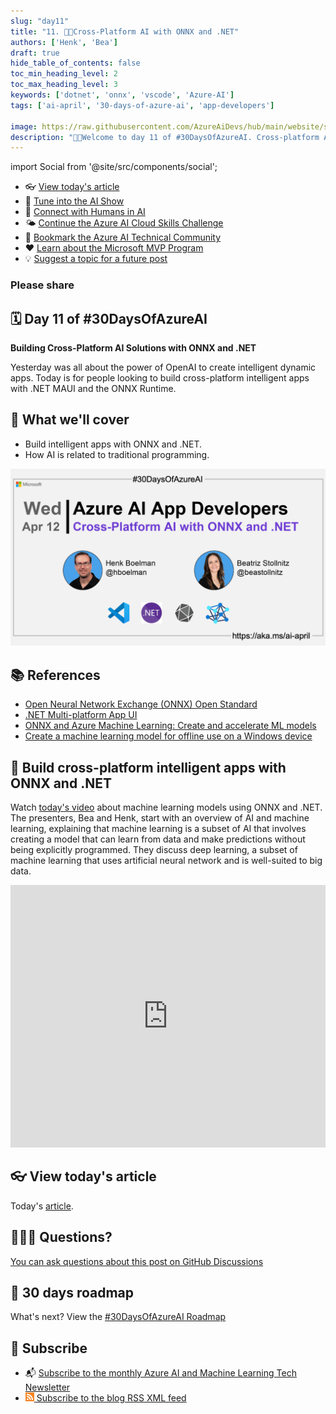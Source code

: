 ```yaml
---
slug: "day11"
title: "11. 🧑‍💻Cross-Platform AI with ONNX and .NET"
authors: ['Henk', 'Bea']
draft: true
hide_table_of_contents: false
toc_min_heading_level: 2
toc_max_heading_level: 3
keywords: ['dotnet', 'onnx', 'vscode', 'Azure-AI']
tags: ['ai-april', '30-days-of-azure-ai', 'app-developers']

image: https://raw.githubusercontent.com/AzureAiDevs/hub/main/website/static/img/2023-aia/banner-day11.png
description: "🧑‍💻Welcome to day 11 of #30DaysOfAzureAI. Cross-platform AI support is here! Build intelligent apps with ONNX and .NET. Learn how AI integrates with traditional programming in today's video!"
---
```


import Social from '@site/src/components/social';

<head>

  <meta name="twitter:url" content="https://azureaidevs.github.io/hub/2023-aia/day11" />
  <meta name="twitter:title" content="Cross-Platform AI with ONNX and .NET" />
  <meta name="twitter:description" content="🧑‍💻Welcome to day 11 of #30DaysOfAzureAI. Cross-platform AI support is here! Build intelligent apps with ONNX and .NET. Learn how AI integrates with traditional programming in today's video!" />
  <meta name="twitter:image" content="https://raw.githubusercontent.com/AzureAiDevs/hub/main/website/static/img/2023-aia/banner-day11.png" />
  <meta name="twitter:card" content="summary_large_image" />

  <link rel="canonical" href="https://youtu.be/h6HWP5jpA5s"  />
  </head>

- 👓 [View today's article](https://youtu.be/h6HWP5jpA5s)
- 🍿 [Tune into the AI Show](https://aka.ms/ai-april-ai-show)
- 🧬 [Connect with Humans in AI](/hub/humans-in-ai)
- 🌤️ [Continue the Azure AI Cloud Skills Challenge](https://aka.ms/30-days-of-azure-ai-challenge)
- 🏫 [Bookmark the Azure AI Technical Community](https://aka.ms/ai-april-tech-community)
- ❤️ [Learn about the Microsoft MVP Program](https://aka.ms/ai-april-mvp-program)
- 💡 [Suggest a topic for a future post](https://github.com/AzureAiDevs/hub/discussions/categories/call-for-content)

### Please share

<Social
    page_url="https://azureaidevs.github.io/hub/2023-aia/day11"
    image_url="https://raw.githubusercontent.com/AzureAiDevs/hub/main/website/static/img/2023-aia/banner-day11.png"
    title="Cross-Platform AI with ONNX and .NET"
    description= "🧑‍💻Welcome to day 11 of #30DaysOfAzureAI. Cross-platform AI support is here! Build intelligent apps with ONNX and .NET. Learn how AI integrates with traditional programming in today's video!"
    hashtags="ONNXRuntime,dotnet"
    hashtag="#30DaysOfAzureAi"
/>

## 🗓️ Day 11 of #30DaysOfAzureAI

<!-- Short description section -->

**Building Cross-Platform AI Solutions with ONNX and .NET**

<!-- Intro section -->

Yesterday was all about the power of OpenAI to create intelligent dynamic apps. Today is for people looking to build cross-platform intelligent apps with .NET MAUI and the ONNX Runtime.

## 🎯 What we'll cover

<!-- What we'll cover section -->


- Build intelligent apps with ONNX and .NET. 
- How AI is related to traditional programming.


[![Image banner for day 11](./../../static/img/2023-aia/banner-day11.png)](https://youtu.be/h6HWP5jpA5s)


<!-- Reference section -->



## 📚 References

- [Open Neural Network Exchange (ONNX) Open Standard](https://onnx.ai/index.html)
- [.NET Multi-platform App UI](https://dotnet.microsoft.com/apps/maui?WT.mc_id=aiml-89446-dglover)
- [ONNX and Azure Machine Learning: Create and accelerate ML models](https://learn.microsoft.com/azure/machine-learning/concept-onnx?WT.mc_id=aiml-89446-dglover)
- [Create a machine learning model for offline use on a Windows device](https://learn.microsoft.com/training/modules/add-machine-learning-to-uwp-app?WT.mc_id=aiml-89446-dglover)


<!-- Body section -->


## 🚌 Build cross-platform intelligent apps with ONNX and .NET

Watch [today's video](https://youtu.be/h6HWP5jpA5s) about machine learning models using ONNX and .NET. The presenters, Bea and Henk, start with an overview of AI and machine learning, explaining that machine learning is a subset of AI that involves creating a model that can learn from data and make predictions without being explicitly programmed. They discuss deep learning, a subset of machine learning that uses artificial neural network and is well-suited to big data.

<iframe width="100%" height="420" src="https://www.youtube.com/embed/h6HWP5jpA5s" title="YouTube video player" frameborder="0" allow="accelerometer; autoplay; clipboard-write; encrypted-media; gyroscope; picture-in-picture; web-share" allowfullscreen></iframe>

## 👓 View today's article

Today's [article](https://youtu.be/h6HWP5jpA5s).


## 🙋🏾‍♂️ Questions?

[You can ask questions about this post on GitHub Discussions](https://github.com/AzureAiDevs/hub/discussions/categories/azure-ai-app-developers)

## 📍 30 days roadmap

What's next? View the [#30DaysOfAzureAI Roadmap](/hub/roadmap/30days)

## 🧲 Subscribe

- 📬 [Subscribe to the monthly Azure AI and Machine Learning Tech Newsletter](https://aka.ms/azure-ai-dev-newsletter)
- [![The image is the blog RSS feed available icon](./../../static/img/2023-aia/rss.png) Subscribe to the blog RSS XML feed](https://azureaidevs.github.io/hub/2023-aia/rss.xml)